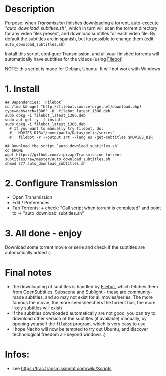 # Description
Purpose: when *Transmission* finishes downloading a torrent, auto-execute *"auto_download_subtitles.sh"*, which in turn will scan the torrent directory for any video files present, and download subtitles for each video file. 
By default the subtitles are in spanish, but its possible to change them (edit `auto_download_subtitles.sh`)  

Install this script, configure Transmission, and all your finished torrents will automatically have subtitles for the videos (using [Filebot](http://filebot.sourceforge.net/))  

NOTE: this script is made for Debian, Ubuntu. It will not work with Windows

# 1. Install 
```
## Dependencies: `Filebot`
cd /tmp && wget "http://filebot.sourceforge.net/download.php?type=deb&arch=i386" -O  filebot_latest_i386.deb
sudo dpkg -i filebot_latest_i386.deb
sudo apt-get -y -f install 
sudo dpkg -i filebot_latest_i386.deb
  # If you want to manually try filebot, do:
  #   MOVIES_DIR="/home/paulo/Datas/pelis/series"
  #   filebot -r --output srt --lang es -get-subtitles $MOVIES_DIR

## Download the script `auto_download_subtitles.sh` 
cd $HOME
wget https://github.com/zipizap/Transmission-torrent-subtitles/raw/master/auto_download_subtitles.sh 
chmod 777 auto_download_subtitles.sh
```

# 2. Configure Transmission
   - Open Transmission 
   - Edit / Preferences
   - Tab Torrents:
    + check: "Call script when torrent is completed" and point to => "auto_download_subtitles.sh"


# 3. All done - enjoy
  Download some torrent movie or serie and check if the subtitles are automatically added :)

# Final notes
  + the downloading of subtitles is handled by [Filebot](http://filebot.sourceforge.net/), which fetches them from OpenSubtitles, Subscene and Sublight - these are community-made subtitles, and so may not exist for all movies/series. The more famous the movie, the more seeds/leechers the torrent has, the more likely subtitles will exist)
  + if the subtitles downloaded automatically are not good, you can try to download other version of the subtitles (if available) manually, by opening yourself the `filebot` program, which is very easy to use
  + I hope Nacho will now be tempted to try out Ubuntu, and discover technological freedom all-beyond windows :)

# Infos:
  - see https://trac.transmissionbt.com/wiki/Scripts


